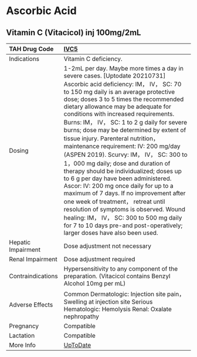 # Ascorbic Acid

## Vitamin C (Vitacicol) inj 100mg/2mL

| TAH Drug Code      | [IVC5](https://www.tahsda.org.tw/drugs/hissearch.php?drug_code=IVC5)                                                                                                                                                                                                                                                                                                                                                                                                                                                                                                                                                                                                                                                                                                                                                                                                                                                         |
|:-------------------|:-----------------------------------------------------------------------------------------------------------------------------------------------------------------------------------------------------------------------------------------------------------------------------------------------------------------------------------------------------------------------------------------------------------------------------------------------------------------------------------------------------------------------------------------------------------------------------------------------------------------------------------------------------------------------------------------------------------------------------------------------------------------------------------------------------------------------------------------------------------------------------------------------------------------------------|
| Indications        | Vitamin C deficiency.                                                                                                                                                                                                                                                                                                                                                                                                                                                                                                                                                                                                                                                                                                                                                                                                                                                                                                        |
| Dosing             | 1-2mL per day. Maybe more times a day in severe cases. [Uptodate 20210731] Ascorbic acid deficiency: IM， IV， SC: 70 to 150 mg daily is an average protective dose; doses 3 to 5 times the recommended dietary allowance may be adequate for conditions with increased requirements. Burns: IM， IV， SC: 1 to 2 g daily for severe burns; dose may be determined by extent of tissue injury. Parenteral nutrition， maintenance requirement: IV: 200 mg/day (ASPEN 2019). Scurvy: IM， IV， SC: 300 to 1，000 mg daily; dose and duration of therapy should be individualized; doses up to 6 g per day have been administered. Ascor: IV: 200 mg once daily for up to a maximum of 7 days. If no improvement after one week of treatment， retreat until resolution of symptoms is observed. Wound healing: IM， IV， SC: 300 to 500 mg daily for 7 to 10 days pre-and post-operatively; larger doses have also been used. |
| Hepatic Impairment | Dose adjustment not necessary                                                                                                                                                                                                                                                                                                                                                                                                                                                                                                                                                                                                                                                                                                                                                                                                                                                                                                |
| Renal Impairment   | Dose adjustment required                                                                                                                                                                                                                                                                                                                                                                                                                                                                                                                                                                                                                                                                                                                                                                                                                                                                                                     |
| Contraindications  | Hypersensitivity to any component of the preparation. (Vitacicol contains Benzyl Alcohol 10mg per mL)                                                                                                                                                                                                                                                                                                                                                                                                                                                                                                                                                                                                                                                                                                                                                                                                                        |
| Adverse Effects    | Common Dermatologic: Injection site pain， Swelling at injection site Serious Hematologic: Hemolysis Renal: Oxalate nephropathy                                                                                                                                                                                                                                                                                                                                                                                                                                                                                                                                                                                                                                                                                                                                                                                              |
| Pregnancy          | Compatible                                                                                                                                                                                                                                                                                                                                                                                                                                                                                                                                                                                                                                                                                                                                                                                                                                                                                                                   |
| Lactation          | Compatible                                                                                                                                                                                                                                                                                                                                                                                                                                                                                                                                                                                                                                                                                                                                                                                                                                                                                                                   |
| More Info          | [UpToDate](https://www.uptodate.com/contents/vitamin-c-ascorbic-acid-drug-information)                                                                                                                                                                                                                                                                                                                                                                                                                                                                                                                                                                                                                                                                                                                                                                                                                                       |

